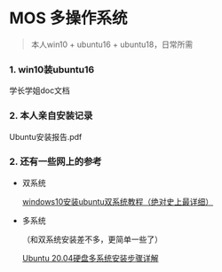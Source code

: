 # MOS 多操作系统

> 本人win10 + ubuntu16 + ubuntu18，日常所需

### 1. win10装ubuntu16

学长学姐doc文档

### 2. 本人亲自安装记录

Ubuntu安装报告.pdf

### 2. 还有一些网上的参考

- 双系统 

  [windows10安装ubuntu双系统教程（绝对史上最详细）](https://www.cnblogs.com/masbay/p/10745170.html)

- 多系统

  （和双系统安装差不多，更简单一些了）

  [Ubuntu 20.04硬盘多系统安装步骤详解](https://www.guyuehome.com/8300)

